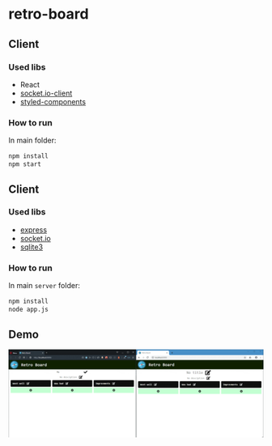 # retro-board

## Client

### Used libs

- React
- [socket.io-client](https://socket.io/docs/client-api/)
- [styled-components](https://styled-components.com/)

### How to run

In main folder:

```
npm install
npm start
```

## Client

### Used libs

- [express](https://expressjs.com/)
- [socket.io](https://socket.io/)
- [sqlite3](https://styled-components.com/)

### How to run

In main `server` folder:

```
npm install
node app.js
```

## Demo

![Demo](demo.gif)
